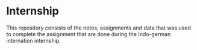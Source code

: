 # Internship
This repository consists of the notes, assignments and data that was used to complete the assignment that are done during the Indo-german internation internship.

